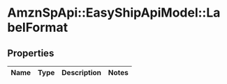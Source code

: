 # AmznSpApi::EasyShipApiModel::LabelFormat

## Properties
Name | Type | Description | Notes
------------ | ------------- | ------------- | -------------

